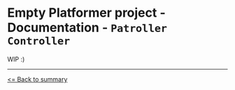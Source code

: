 # Empty Platformer project - Documentation - `Patroller Controller`

WIP :)

---

[<= Back to summary](./README.md)